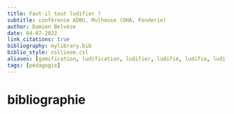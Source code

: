 ```yaml
---
title: Faut-il tout ludifier ?
subtitle: conférence ADBU, Mulhouse (UHA, Fonderie)
author: Damien Belvèze
date: 04-07-2022
link_citations: true
bibliography: mylibrary.bib
biblio_style: csl\ieee.csl
aliases: [gamification, ludification, ludifier, ludifié, ludifie, ludifient]
tags: [pédagogie]
---
```










# bibliographie

